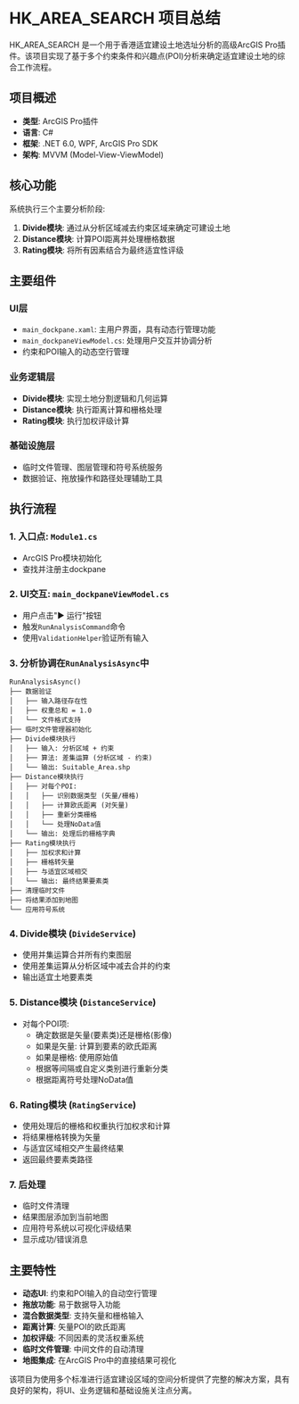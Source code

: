 # HK_AREA_SEARCH 项目总结

HK_AREA_SEARCH 是一个用于香港适宜建设土地选址分析的高级ArcGIS Pro插件。该项目实现了基于多个约束条件和兴趣点(POI)分析来确定适宜建设土地的综合工作流程。

## 项目概述
- **类型**: ArcGIS Pro插件
- **语言**: C#
- **框架**: .NET 6.0, WPF, ArcGIS Pro SDK
- **架构**: MVVM (Model-View-ViewModel)

## 核心功能
系统执行三个主要分析阶段:
1. **Divide模块**: 通过从分析区域减去约束区域来确定可建设土地
2. **Distance模块**: 计算POI距离并处理栅格数据
3. **Rating模块**: 将所有因素结合为最终适宜性评级

## 主要组件

### UI层
- `main_dockpane.xaml`: 主用户界面，具有动态行管理功能
- `main_dockpaneViewModel.cs`: 处理用户交互并协调分析
- 约束和POI输入的动态空行管理

### 业务逻辑层
- **Divide模块**: 实现土地分割逻辑和几何运算
- **Distance模块**: 执行距离计算和栅格处理
- **Rating模块**: 执行加权评级计算

### 基础设施层
- 临时文件管理、图层管理和符号系统服务
- 数据验证、拖放操作和路径处理辅助工具

## 执行流程

### 1. 入口点: `Module1.cs`
- ArcGIS Pro模块初始化
- 查找并注册主dockpane

### 2. UI交互: `main_dockpaneViewModel.cs`
- 用户点击"▶ 运行"按钮
- 触发`RunAnalysisCommand`命令
- 使用`ValidationHelper`验证所有输入

### 3. 分析协调在`RunAnalysisAsync`中
```
RunAnalysisAsync()
├── 数据验证
│   ├── 输入路径存在性
│   ├── 权重总和 = 1.0
│   └── 文件格式支持
├── 临时文件管理器初始化
├── Divide模块执行
│   ├── 输入: 分析区域 + 约束
│   ├── 算法: 差集运算 (分析区域 - 约束)
│   └── 输出: Suitable_Area.shp
├── Distance模块执行
│   ├── 对每个POI:
│   │   ├── 识别数据类型 (矢量/栅格)
│   │   ├── 计算欧氏距离 (对矢量)
│   │   ├── 重新分类栅格
│   │   └── 处理NoData值
│   └── 输出: 处理后的栅格字典
├── Rating模块执行
│   ├── 加权求和计算
│   ├── 栅格转矢量
│   ├── 与适宜区域相交
│   └── 输出: 最终结果要素类
├── 清理临时文件
├── 将结果添加到地图
└── 应用符号系统
```

### 4. Divide模块 (`DivideService`)
- 使用并集运算合并所有约束图层
- 使用差集运算从分析区域中减去合并的约束
- 输出适宜土地要素类

### 5. Distance模块 (`DistanceService`)
- 对每个POI项:
  - 确定数据是矢量(要素类)还是栅格(影像)
  - 如果是矢量: 计算到要素的欧氏距离
  - 如果是栅格: 使用原始值
  - 根据等间隔或自定义类别进行重新分类
  - 根据距离符号处理NoData值

### 6. Rating模块 (`RatingService`)
- 使用处理后的栅格和权重执行加权求和计算
- 将结果栅格转换为矢量
- 与适宜区域相交产生最终结果
- 返回最终要素类路径

### 7. 后处理
- 临时文件清理
- 结果图层添加到当前地图
- 应用符号系统以可视化评级结果
- 显示成功/错误消息

## 主要特性
- **动态UI**: 约束和POI输入的自动空行管理
- **拖放功能**: 易于数据导入功能
- **混合数据类型**: 支持矢量和栅格输入
- **距离计算**: 矢量POI的欧氏距离
- **加权评级**: 不同因素的灵活权重系统
- **临时文件管理**: 中间文件的自动清理
- **地图集成**: 在ArcGIS Pro中的直接结果可视化

该项目为使用多个标准进行适宜建设区域的空间分析提供了完整的解决方案，具有良好的架构，将UI、业务逻辑和基础设施关注点分离。